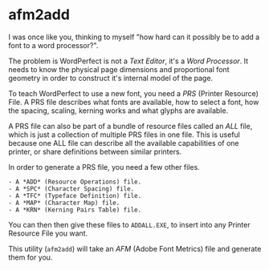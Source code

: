 # afm2add

I was once like you, thinking to myself "how hard can it possibly be to add a
font to a word processor?".

The problem is WordPerfect is not a *Text Editor*, it's a *Word Processor*. It
needs to know the physical page dimensions and proportional font geometry in
order to construct it's internal model of the page.

To teach WordPerfect to use a new font, you need a *PRS* (Printer Resource)
File. A PRS file describes what fonts are available, how to select a font,
how the spacing, scaling, kerning works and what glyphs are available.

A PRS file can also be part of a bundle of resource files called an *ALL* file,
which is just a collection of multiple PRS files in one file. This is useful
because one ALL file can describe all the available capabilities of one
printer, or share definitions between similar printers.

In order to generate a PRS file, you need a few other files.

    - A *ADD* (Resource Operations) file.
    - A *SPC* (Character Spacing) file.
    - A *TFC* (Typeface Definition) file.
    - A *MAP* (Character Map) file.
    - A *KRN* (Kerning Pairs Table) file.

You can then then give these files to `ADDALL.EXE`, to insert into any Printer
Resource File you want.

This utility (`afm2add`) will take an *AFM* (Adobe Font Metrics) file and
generate them for you.
